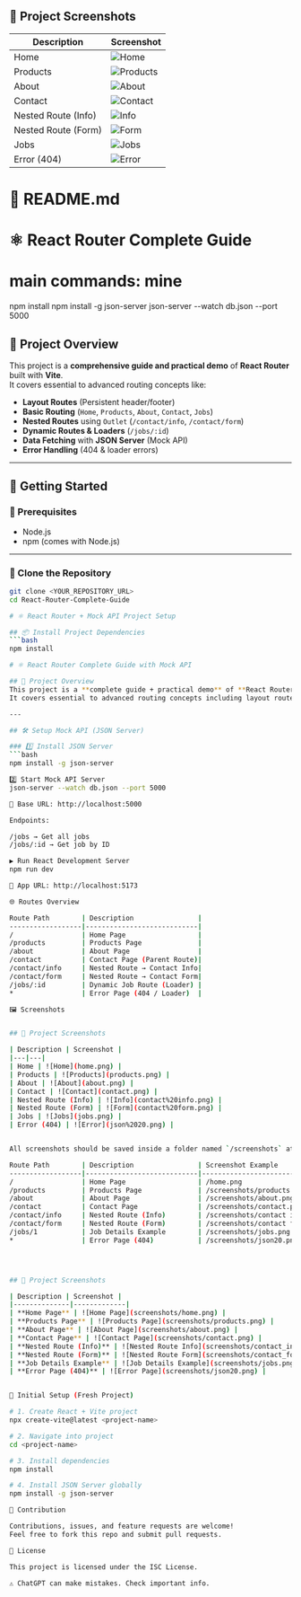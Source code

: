 ## 📸 Project Screenshots

| Description | Screenshot |
|---|---|
| Home | ![Home](screenshots/home.png) |
| Products | ![Products](screenshots/products.png) |
| About | ![About](screenshots/about.png) |
| Contact | ![Contact](screenshots/contact.png) |
| Nested Route (Info) | ![Info](screenshots/contact_info.png) |
| Nested Route (Form) | ![Form](screenshots/contact_form.png) |
| Jobs | ![Jobs](screenshots/jobs.png) |
| Error (404) | ![Error](screenshots/json_20.png) |


# 📖 README.md

# ⚛️ React Router Complete Guide
# main commands: mine
npm install
npm install -g json-server
json-server --watch db.json --port 5000

## 📌 Project Overview
This project is a **comprehensive guide and practical demo** of **React Router** built with **Vite**.  
It covers essential to advanced routing concepts like:

- **Layout Routes** (Persistent header/footer)  
- **Basic Routing** (`Home`, `Products`, `About`, `Contact`, `Jobs`)  
- **Nested Routes** using `Outlet` (`/contact/info`, `/contact/form`)  
- **Dynamic Routes & Loaders** (`/jobs/:id`)  
- **Data Fetching** with **JSON Server** (Mock API)  
- **Error Handling** (404 & loader errors)  

---

## 🚀 Getting Started

### 🔑 Prerequisites
- Node.js  
- npm (comes with Node.js)  

---

### 📂 Clone the Repository
```bash
git clone <YOUR_REPOSITORY_URL>
cd React-Router-Complete-Guide

# ⚛️ React Router + Mock API Project Setup

## 📦 Install Project Dependencies
```bash
npm install

# ⚛️ React Router Complete Guide with Mock API

## 📌 Project Overview
This project is a **complete guide + practical demo** of **React Router** (with Vite) and **Mock API using JSON Server**.  
It covers essential to advanced routing concepts including layout routes, nested routes, dynamic routes, error pages, and data fetching with loaders.

---

## 🛠️ Setup Mock API (JSON Server)

### 1️⃣ Install JSON Server
```bash
npm install -g json-server

2️⃣ Start Mock API Server
json-server --watch db.json --port 5000

📌 Base URL: http://localhost:5000

Endpoints:

/jobs → Get all jobs  
/jobs/:id → Get job by ID  

▶️ Run React Development Server  
npm run dev  

📌 App URL: http://localhost:5173  

🌐 Routes Overview  

Route Path        | Description                |  
------------------|----------------------------|  
/                 | Home Page                  |  
/products         | Products Page              |  
/about            | About Page                 |  
/contact          | Contact Page (Parent Route)|  
/contact/info     | Nested Route → Contact Info|  
/contact/form     | Nested Route → Contact Form|  
/jobs/:id         | Dynamic Job Route (Loader) |  
*                 | Error Page (404 / Loader)  |  

🖼️ Screenshots


## 📸 Project Screenshots

| Description | Screenshot |
|---|---|
| Home | ![Home](home.png) |
| Products | ![Products](products.png) |
| About | ![About](about.png) |
| Contact | ![Contact](contact.png) |
| Nested Route (Info) | ![Info](contact%20info.png) |
| Nested Route (Form) | ![Form](contact%20form.png) |
| Jobs | ![Jobs](jobs.png) |
| Error (404) | ![Error](json%2020.png) |


All screenshots should be saved inside a folder named `/screenshots` at the project root.  

Route Path        | Description                | Screenshot Example                  |  
------------------|----------------------------|-------------------------------------|  
/                 | Home Page                  | /home.png               |  
/products         | Products Page              | /screenshots/products.png           |  
/about            | About Page                 | /screenshots/about.png              |  
/contact          | Contact Page               | /screenshots/contact.png            |  
/contact/info     | Nested Route (Info)        | /screenshots/contact info.png       |  
/contact/form     | Nested Route (Form)        | /screenshots/contact form.png       |  
/jobs/1           | Job Details Example        | /screenshots/jobs.png        |  
*                 | Error Page (404)           | /screenshots/json20.png                |  




## 📸 Project Screenshots

| Description | Screenshot |
|--------------|-------------|
| **Home Page** | ![Home Page](screenshots/home.png) |
| **Products Page** | ![Products Page](screenshots/products.png) |
| **About Page** | ![About Page](screenshots/about.png) |
| **Contact Page** | ![Contact Page](screenshots/contact.png) |
| **Nested Route (Info)** | ![Nested Route Info](screenshots/contact_info.png) |
| **Nested Route (Form)** | ![Nested Route Form](screenshots/contact_form.png) |
| **Job Details Example** | ![Job Details Example](screenshots/jobs.png) |
| **Error Page (404)** | ![Error Page](screenshots/json20.png) |


📝 Initial Setup (Fresh Project)  

# 1. Create React + Vite project  
npx create-vite@latest <project-name>  

# 2. Navigate into project  
cd <project-name>  

# 3. Install dependencies  
npm install  

# 4. Install JSON Server globally  
npm install -g json-server  

🤝 Contribution  

Contributions, issues, and feature requests are welcome!  
Feel free to fork this repo and submit pull requests.  

📄 License  

This project is licensed under the ISC License.  

⚠️ ChatGPT can make mistakes. Check important info.  


